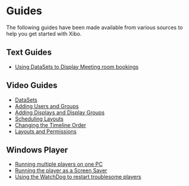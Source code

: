 <!--toc=tour-->
# Guides
The following guides have been made available from various sources to help you get started with Xibo.

## Text Guides
- [Using DataSets to Display Meeting room bookings](http://xibo.org.uk/2014/05/27/using-datasets-to-display-meeting-room-bookings/)

## Video Guides
- [DataSets](http://xibo.org.uk/2013/02/20/howto-video-series-datasets/)
- [Adding Users and Groups](http://xibo.org.uk/2013/02/16/howto-video-series-adding-users-and-groups/)
- [Adding Displays and Display Groups](http://xibo.org.uk/2013/02/12/howto-video-series-adding-displays-and-display-groups/)
- [Scheduling Layouts](http://xibo.org.uk/2013/02/08/howto-video-series-scheduling-layouts/)
- [Changing the Timeline Order](http://xibo.org.uk/2013/02/04/howto-video-series-changing-the-timeline-order/)
- [Layouts and Permissions](http://xibo.org.uk/2013/01/31/howto-video-series-layouts-and-permissions/)

## Windows Player
- [Running multiple players on one PC](install_windows_client_multiple.html)
- [Running the player as a Screen Saver](install_windows_client_screensaver.html)
- [Using the WatchDog to restart troublesome players](install_windows_client_watchdog.html)